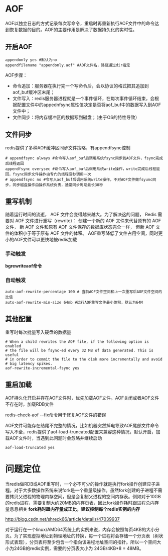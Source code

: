 # AOF
AOF以独立日志的方式记录每次写命令，重启时再重新执行AOF文件中的命令达到恢复数据的目的。AOF的主要作用是解决了数据持久化的实时性。

## 开启AOF

	appendonly yes #默认为no
	appendfilename "appendonly.aof" #AOF文件名，路径通过dir指定

AOF步骤：

- 命令追加：服务器在执行完一个写命令后，会以协议的格式把其追加到aof_buf缓冲区末尾；
- 文件写入：redis服务器进程就是一个事件循环，在每次事件循环结束，会根据配置文件中的appednfsync属性值决定是否将aof_buf中的数据写入到AOF文件中；
- 文件同步：将内存缓冲区的数据写到磁盘；（由于OS的特性导致）

## 文件同步
redis提供了多种AOF缓冲区同步文件策略，有appendfsync控制

    # appendfsync always #命令写入aof_buf后调用系统fsync同步到AOF文件，fsync完成后线程返回
    appendfsync everysec #命令写入aof_buf后调用系统write操作，write完成后线程返回，fsync同步文件操作由专门的线程没秒调用一次
    # appendfsync no #令写入aof_buf后调用系统write操作，不对AOF文件做fsyunc同步，同步磁盘操作由操作系统负责，通常同步周期最长30秒

## 重写机制
随着运行时间的流逝， AOF 文件会变得越来越大。为了解决这的问题， Redis 需要对 AOF 文件进行重写（rewrite）： 创建一个新的 AOF 文件来代替原有的 AOF 文件， 新 AOF 文件和原有 AOF 文件保存的数据库状态完全一样， 但新 AOF 文件的体积小于等于原有 AOF 文件的体积。
AOF重写降低了文件占用空间，同时更小的AOF文件可以更快地被redis加载

### 手动触发
**bgrewriteaof命令**

### 自动触发

    auto-aof-rewrite-percentage 100 # 当前AOF文件空间和上一次重写后AOF文件空间的比值
    auto-aof-rewrite-min-size 64mb #运行AOF重写文件最小体积，默认为64M

## 其他配置
重写时每次批量写入硬盘的数据量

    # When a child rewrites the AOF file, if the following option is enabled
    # the file will be fsync-ed every 32 MB of data generated. This is useful
    # in order to commit the file to the disk more incrementally and avoid
    # big latency spikes.
    aof-rewrite-incremental-fsync yes

## 重启加载
AOF持久化开启并存在AOF文件时，优先加载AOF文件。AOF关闭或者AOF文件不存在时，加载RDB文件

redis-check-aof --fix命令用于修复AOF文件的错误

AOF文件可能存在结尾不完整的情况，比如机器突然掉电导致AOF尾部文件命令写入不全，redis提供了aof-load-truncated配置来兼容这种情况，默认开启，加载AOF文件时，当遇到此问题时会忽略并继续启动

	aof-load-truncated yes

# 问题定位
当redis做RDB或AOF重写时，一个必不可少的操作就是执行fork操作创建应子进程。对于大多数操作系统来说fork是一个重量级操作。虽然fork创建的子进程不需要拷贝父进程的物理内存空间，但是会复制父进程的空间内存表。例如对于10GB的redis进程，需要复制大约20MB的内存页表，因此fork操作耗时跟进程总内存量息息相关
**fork耗时跟内存量成正比，建议控制每个redis实例的内存**

http://blog.csdn.net/shreck66/article/details/47039937

对于运行在一个linux/AMD64系统上的实例来说，内存会按照每页4KB的大小分页。为了实现虚拟地址到物理地址的转换，每一个进程将会存储一个分页表（树状形式表现），分页表将至少包含一个指向该进程地址空间的指针。所以一个空间大小为24GB的redis实例，需要的分页表大小为  24GB/4KB*8 = 48MB。